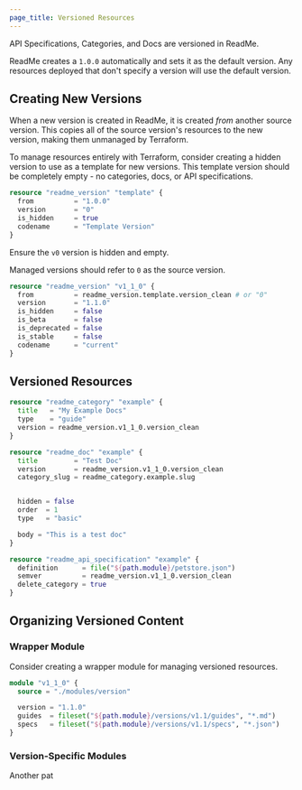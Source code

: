 ```yaml
---
page_title: Versioned Resources
---
```


API Specifications, Categories, and Docs are versioned in ReadMe.

ReadMe creates a `1.0.0` automatically and sets it as the default version.
Any resources deployed that don't specify a version will use the default
version.

## Creating New Versions

When a new version is created in ReadMe, it is created _from_ another source
version. This copies all of the source version's resources to the new version,
making them unmanaged by Terraform.

To manage resources entirely with Terraform, consider creating a hidden version
to use as a template for new versions. This template version should be
completely empty - no categories, docs, or API specifications.

```terraform
resource "readme_version" "template" {
  from          = "1.0.0"
  version       = "0"
  is_hidden     = true
  codename      = "Template Version"
}
```

Ensure the `v0` version is hidden and empty.

Managed versions should refer to `0` as the source version.

```terraform
resource "readme_version" "v1_1_0" {
  from          = readme_version.template.version_clean # or "0"
  version       = "1.1.0"
  is_hidden     = false
  is_beta       = false
  is_deprecated = false
  is_stable     = false
  codename      = "current"
}
```

## Versioned Resources

```terraform
resource "readme_category" "example" {
  title   = "My Example Docs"
  type    = "guide"
  version = readme_version.v1_1_0.version_clean
}

resource "readme_doc" "example" {
  title         = "Test Doc"
  version       = readme_version.v1_1_0.version_clean
  category_slug = readme_category.example.slug


  hidden = false
  order  = 1
  type   = "basic"

  body = "This is a test doc"
}

resource "readme_api_specification" "example" {
  definition      = file("${path.module}/petstore.json")
  semver          = readme_version.v1_1_0.version_clean
  delete_category = true
}
```

## Organizing Versioned Content

### Wrapper Module

Consider creating a wrapper module for managing versioned resources.

```terraform
module "v1_1_0" {
  source = "./modules/version"

  version = "1.1.0"
  guides  = fileset("${path.module}/versions/v1.1/guides", "*.md")
  specs   = fileset("${path.module}/versions/v1.1/specs", "*.json")
}
```

### Version-Specific Modules

Another pat
